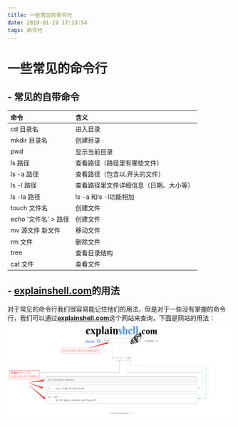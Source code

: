 ```yaml
---
title: 一些常见的命令行
date: 2019-01-19 17:13:54
tags: 命令行
---
```


# 一些常见的**命令行**
## - 常见的自带命令
**命令**|**含义**
:---|:---
cd 目录名|进入目录
mkdir 目录名|创建目录
pwd |显示当前目录
ls 路径|查看路径（路径里有哪些文件）
ls -a 路径|查看路径（包含以.开头的文件）
ls -l 路径|查看路径里文件详细信息（日期、大小等）
ls -la 路径|ls -a 和ls -l功能相加
touch 文件名|创建文件
echo '文件名' > 路径    |创建文件
mv 源文件 新文件|移动文件
rm 文件|删除文件
tree|查看目录结构
cat 文件|查看文件


## - <a href="https://explainshell.com/" target="_blank">explainshell.com</a>的用法
对于常见的命令行我们很容易能记住他们的用法，但是对于一些没有掌握的命令行，我们可以通过<a href="https://explainshell.com/" target="_blank">**explainshell.com**</a>这个网站来查询，下面是网站的用法：
![blockchain](https://github.com/AutumnQqt/blog-generator/blob/master/imgs/001.png?raw=true "命令行查询")

